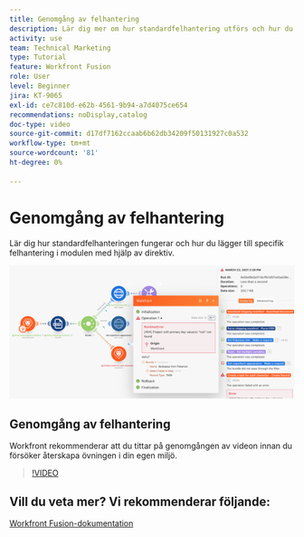 ```yaml
---
title: Genomgång av felhantering
description: Lär dig mer om hur standardfelhantering utförs och hur du lägger till specifik felhantering i modulen med hjälp av direktiv i  [!DNL Adobe Workfront Fusion].
activity: use
team: Technical Marketing
type: Tutorial
feature: Workfront Fusion
role: User
level: Beginner
jira: KT-9065
exl-id: ce7c810d-e62b-4561-9b94-a7d4075ce654
recommendations: noDisplay,catalog
doc-type: video
source-git-commit: d17df7162ccaab6b62db34209f50131927c0a532
workflow-type: tm+mt
source-wordcount: '81'
ht-degree: 0%

---
```


# Genomgång av felhantering

Lär dig hur standardfelhanteringen fungerar och hur du lägger till specifik felhantering i modulen med hjälp av direktiv.

![En bild av ett scenario med felhantering](assets/troubleshooting-and-error-handling-7.png)

## Genomgång av felhantering

Workfront rekommenderar att du tittar på genomgången av videon innan du försöker återskapa övningen i din egen miljö.

>[!VIDEO](https://video.tv.adobe.com/v/335306/?quality=12&learn=on&enablevpops)

## Vill du veta mer? Vi rekommenderar följande:

[Workfront Fusion-dokumentation](https://experienceleague.adobe.com/docs/workfront/using/adobe-workfront-fusion/workfront-fusion-2.html?lang=sv-SE)
